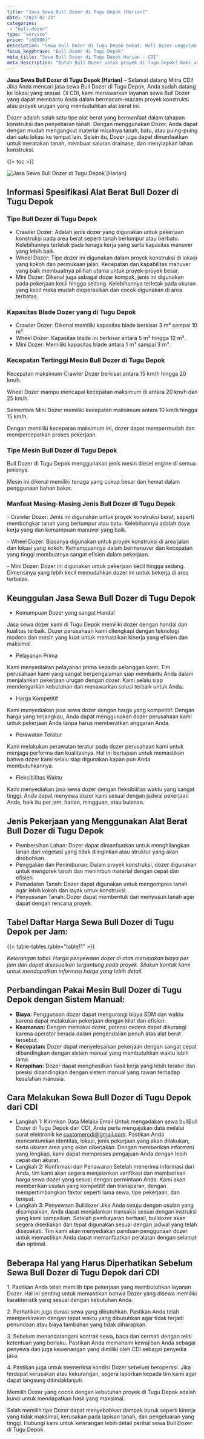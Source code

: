 ```yaml
---
title: "Jasa Sewa Bull Dozer di Tugu Depok [Harian]"
date: "2023-02-23"
categories:
 - "bull-dozer"
type: "service"
price: "[60000]"
description: "Sewa Bull Dozer di Tugu Depok Dekat. Bull Dozer unggulan untuk kebutuhan proyek konstruksi dengan performa maksimal. Segera konsultasikan kebutuhan Anda."
focus_keyphrase: "Bull Dozer di Tugu Depok"
meta_title: "Sewa Bull Dozer di Tugu Depok Harian - CDI"
meta_description: "Butuh Bull Dozer untuk proyek di Tugu Depok? Kami adalah solusi tepat dengan solusi optimal. Klik untuk info lebih lanjut."
---
```


**Jasa Sewa Bull Dozer di Tugu Depok [Harian]** – Selamat datang Mitra CDI! Jika Anda mencari jasa sewa Bull Dozer di Tugu Depok, Anda sudah datang ke lokasi yang sesuai. Di CDI, kami menawarkan layanan sewa Bull Dozer yang dapat membantu Anda dalam bermacam-macam proyek konstruksi atau proyek urugan yang membutuhkan alat berat ini.

Dozer adalah salah satu tipe alat berat yang bermanfaat dalam tahapan konstruksi dan penyebaran tanah. Dengan menggunakan Dozer, Anda dapat dengan mudah mengangkut material misalnya tanah, batu, atau puing-puing dari satu lokasi ke tempat lain. Selain itu, Dozer juga dapat dimanfaatkan untuk meratakan tanah, membuat saluran drainase, dan menyiapkan lahan konstruksi.

{{< toc >}}

![Jasa Sewa Bull Dozer di Tugu Depok [Harian]](/images/bull-dozer/bull-dozer-09.jpg)

## Informasi Spesifikasi Alat Berat Bull Dozer di Tugu Depok

### Tipe Bull Dozer di Tugu Depok

*   Crawler Dozer: Adalah jenis dozer yang digunakan untuk pekerjaan konstruksi pada area berat seperti tanah berlumpur atau berbatu. Kelebihannya terletak pada tenaga kerja yang serta kapasitas manuver yang lebih baik.
*   Wheel Dozer: Tipe dozer ini digunakan dalam proyek konstruksi di lokasi yang kokoh dan permukaan jalan. Kecepatan dan kapabilitas manuver yang baik membuatnya pilihan utama untuk proyek-proyek besar.
*   Mini Dozer: Dikenal juga sebagai dozer kompak, jenis ini digunakan pada pekerjaan kecil hingga sedang. Kelebihannya terletak pada ukuran yang kecil maka mudah dioperasikan dan cocok digunakan di area terbatas.

### Kapasitas Blade Dozer yang di Tugu Depok

*   Crawler Dozer: Dikenal memiliki kapasitas blade berkisar 3 m³ sampai 10 m³.
*   Wheel Dozer: Kapasitas blade ini berkisar antara 5 m³ hingga 12 m³.
*   Mini Dozer: Memiliki kapasitas blade antara 1 m³ sampai 3 m³.

### Kecepatan Tertinggi Mesin Bull Dozer di Tugu Depok

Kecepatan maksimum Crawler Dozer berkisar antara 15 km/h hingga 20 km/h.

Wheel Dozer mampu mencapai kecepatan maksimum di antara 20 km/h dan 25 km/h.

Sementara Mini Dozer memiliki kecepatan maksimum antara 10 km/h hingga 15 km/h.

Dengan memiliki kecepatan maksimum ini, dozer dapat mempermudah dan mempercepatkan proses pekerjaan.

### Tipe Mesin Bull Dozer di Tugu Depok

Bull Dozer di Tugu Depok menggunakan jenis mesin diesel engine di semua jenisnya.

Mesin ini dikenal memiliki tenaga yang cukup besar dan hemat dalam penggunaan bahan bakar.

### Manfaat Masing-Masing Jenis Bull Dozer di Tugu Depok

\- Crawler Dozer: Jenis ini digunakan untuk proyek konstruksi berat, seperti membongkar tanah yang berlumpur atau batu. Kelebihannya adalah daya kerja yang dan kemampuan manuver yang baik.

\- Wheel Dozer: Biasanya digunakan untuk proyek konstruksi di area jalan dan lokasi yang kokoh. Kemampuannya dalam bermanuver dan kecepatan yang tinggi membuatnya sangat efisien dalam pekerjaan.

\- Mini Dozer: Dozer ini digunakan untuk pekerjaan kecil hingga sedang. Dimensinya yang lebih kecil memudahkan dozer ini untuk bekerja di area terbatas.

## Keunggulan Jasa Sewa Bull Dozer di Tugu Depok

*   Kemampuan Dozer yang sangat Handal

Jasa sewa dozer kami di Tugu Depok memiliki dozer dengan handal dan kualitas terbaik. Dozer perusahaan kami dilengkapi dengan teknologi modern dan mesin yang kuat untuk memastikan kinerja yang efisien dan maksimal.
*   Pelayanan Prima

Kami menyediakan pelayanan prima kepada pelanggan kami. Tim perusahaan kami yang sangat berpengalaman siap membantu Anda dalam menjalankan pekerjaan urugan dengan dozer. Kami selalu siap mendengarkan kebutuhan dan menawarkan solusi terbaik untuk Anda.
*   Harga Kompetitif

Kami menyediakan jasa sewa dozer dengan harga yang kompetitif. Dengan harga yang terjangkau, Anda dapat menggunakan dozer perusahaan kami untuk pekerjaan Anda tanpa harus memberatkan anggaran Anda.
*   Perawatan Teratur

Kami melakukan perawatan teratur pada dozer perusahaan kami untuk menjaga performa dan kualitasnya. Hal ini bertujuan untuk memastikan bahwa dozer kami selalu siap digunakan kapan pun Anda membutuhkannya.
*   Fleksibilitas Waktu

Kami menyediakan jasa sewa dozer dengan fleksibilitas waktu yang sangat tinggi. Anda dapat menyewa dozer kami sesuai dengan jadwal pekerjaan Anda, baik itu per jam, harian, mingguan, atau bulanan.

## Jenis Pekerjaan yang Menggunakan Alat Berat Bull Dozer di Tugu Depok

*   Pembersihan Lahan: Dozer dapat dimanfaatkan untuk menghilangkan lahan dari vegetasi yang tidak diinginkan atau struktur yang akan dirobohkan.
*   Penggalian dan Penimbunan: Dalam proyek konstruksi, dozer digunakan untuk mengorek tanah dan menimbun material dengan cepat dan efisien.
*   Pemadatan Tanah: Dozer dapat digunakan untuk mengompres tanah agar lebih kokoh dan layak untuk konstruksi.
*   Penyusunan Tanah: Dozer dapat membentuk dan menyusun tanah agar dapat dengan rencana proyek.

## Tabel Daftar Harga Sewa Bull Dozer di Tugu Depok per Jam:

{{< table-tables table="table11" >}}

_Keterangan tabel: Harga penyewaan dozer di atas merupakan biaya per jam dan dapat disesuaikan tergantung pada proyek. Silakan kontak kami untuk mendapatkan informasi harga yang lebih detail._

## Perbandingan Pakai Mesin Bull Dozer di Tugu Depok dengan Sistem Manual:

*   **Biaya:** Penggunaan dozer dapat mengurangi biaya SDM dan waktu karena dapat melakukan pekerjaan dengan kilat dan efisien.
*   **Keamanan:** Dengan memakai dozer, potensi cedera dapat dikurangi karena operator berada dalam pengendalian penuh atas alat berat tersebut.
*   **Kecepatan:** Dozer dapat menyelesaikan pekerjaan dengan sangat cepat dibandingkan dengan sistem manual yang membutuhkan waktu lebih lama.
*   **Kerapihan:** Dozer dapat menghasilkan hasil kerja yang lebih teratur dan presisi dibandingkan dengan sistem manual yang rawan terhadap kesalahan manusia.

## Cara Melakukan Sewa Bull Dozer di Tugu Depok dari CDI

*   Langkah 1: Kirimkan Data Melalui Email
Untuk mengadakan sewa bullBull Dozer di Tugu Depok dari CDI, Anda perlu mengajukan data melalui surat elektronik ke customercdi@gmail.com. Pastikan Anda mencantumkan identitas, lokasi, jenis pekerjaan yang akan dilakukan, serta ukuran area yang akan dikerjakan. Dengan memberikan informasi yang lengkap, kami dapat memproses pengajuan Anda dengan lebih cepat dan akurat.
*   Langkah 2: Konfirmasi dan Penawaran
Setelah menerima informasi dari Anda, tim kami akan segera menjalankan verifikasi dan memberikan harga sewa dozer yang sesuai dengan permintaan Anda. Kami akan memberikan usulan yang kompetitif dan transparan, dengan mempertimbangkan faktor seperti lama sewa, tipe pekerjaan, dan tempat.
*   Langkah 3: Penyewaan Bulldozer
Jika Anda setuju dengan usulan yang disampaikan, Anda dapat menjalankan transaksi sesuai dengan instruksi yang kami sampaikan. Setelah pembayaran berhasil, bulldozer akan segera disediakan dan tepat digunakan sesuai dengan jadwal yang telah disepakati. Tim kami akan menyediakan panduan penggunaan dozer untuk memastikan Anda dapat memanfaatkan peralatan dengan selamat dan optimal.

## Beberapa Hal yang Harus Diperhatikan Sebelum Sewa Bull Dozer di Tugu Depok dari CDI

1\.  Pastikan Anda telah memilih tipe pekerjaan yang membutuhkan layanan Dozer. Hal ini penting untuk memastikan bahwa Dozer yang disewa memiliki karakteristik yang sesuai dengan kebutuhan Anda.

2\.  Perhatikan juga durasi sewa yang dibutuhkan. Pastikan Anda telah memperkirakan dengan tepat waktu yang dibutuhkan agar tidak terjadi penundaan atau biaya tambahan yang tidak diharapkan.

3\.  Sebelum menandatangani kontrak sewa, baca dan cermati dengan teliti ketentuan yang berlaku. Pastikan Anda memahami kewajiban Anda sebagai penyewa dan juga kewenangan yang dimiliki oleh CDI sebagai penyedia jasa.

4\.  Pastikan juga untuk memeriksa kondisi Dozer sebelum beroperasi. Jika terdapat kerusakan atau kekurangan, segera laporkan kepada tim kami agar dapat langsung ditindaklanjuti.

Memilih Dozer yang cocok dengan kebutuhan proyek di Tugu Depok adalah kunci untuk mendapatkan hasil yang maksimal.

Salah memilih tipe Dozer dapat menyebabkan dampak buruk seperti kinerja yang tidak maksimal, kerusakan pada lapisan tanah, dan pengeluaran yang tinggi. Hubungi kami untuk keterangan lebih detail perihal sewa Bull Dozer di Tugu Depok.